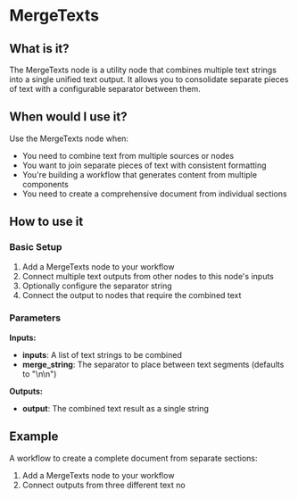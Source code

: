 # MergeTexts

## What is it?

The MergeTexts node is a utility node that combines multiple text strings into a single unified text output. It allows you to consolidate separate pieces of text with a configurable separator between them.

## When would I use it?

Use the MergeTexts node when:

- You need to combine text from multiple sources or nodes
- You want to join separate pieces of text with consistent formatting
- You're building a workflow that generates content from multiple components
- You need to create a comprehensive document from individual sections

## How to use it

### Basic Setup

1. Add a MergeTexts node to your workflow
1. Connect multiple text outputs from other nodes to this node's inputs
1. Optionally configure the separator string
1. Connect the output to nodes that require the combined text

### Parameters

**Inputs:**

- **inputs**: A list of text strings to be combined
- **merge_string**: The separator to place between text segments (defaults to "\\n\\n")

**Outputs:**

- **output**: The combined text result as a single string

## Example

A workflow to create a complete document from separate sections:

1. Add a MergeTexts node to your workflow
1. Connect outputs from three different text no
